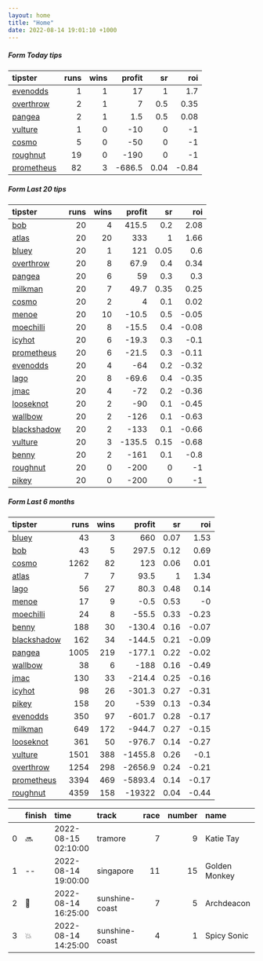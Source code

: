 ```yaml
---   
layout: home  
title: "Home"   
date: 2022-08-14 19:01:10 +1000  
---   
```



##### Form Today tips   

| tipster                                                       |   runs |   wins |   profit |   sr |   roi |
|:--------------------------------------------------------------|-------:|-------:|---------:|-----:|------:|
| [evenodds](https://mrwayneo.github.io/tips/evenodds.html)     |      1 |      1 |     17   | 1    |  1.7  |
| [overthrow](https://mrwayneo.github.io/tips/overthrow.html)   |      2 |      1 |      7   | 0.5  |  0.35 |
| [pangea](https://mrwayneo.github.io/tips/pangea.html)         |      2 |      1 |      1.5 | 0.5  |  0.08 |
| [vulture](https://mrwayneo.github.io/tips/vulture.html)       |      1 |      0 |    -10   | 0    | -1    |
| [cosmo](https://mrwayneo.github.io/tips/cosmo.html)           |      5 |      0 |    -50   | 0    | -1    |
| [roughnut](https://mrwayneo.github.io/tips/roughnut.html)     |     19 |      0 |   -190   | 0    | -1    |
| [prometheus](https://mrwayneo.github.io/tips/prometheus.html) |     82 |      3 |   -686.5 | 0.04 | -0.84 |

##### Form Last 20 tips   

| tipster                                                         |   runs |   wins |   profit |   sr |   roi |
|:----------------------------------------------------------------|-------:|-------:|---------:|-----:|------:|
| [bob](https://mrwayneo.github.io/tips/bob.html)                 |     20 |      4 |    415.5 | 0.2  |  2.08 |
| [atlas](https://mrwayneo.github.io/tips/atlas.html)             |     20 |     20 |    333   | 1    |  1.66 |
| [bluey](https://mrwayneo.github.io/tips/bluey.html)             |     20 |      1 |    121   | 0.05 |  0.6  |
| [overthrow](https://mrwayneo.github.io/tips/overthrow.html)     |     20 |      8 |     67.9 | 0.4  |  0.34 |
| [pangea](https://mrwayneo.github.io/tips/pangea.html)           |     20 |      6 |     59   | 0.3  |  0.3  |
| [milkman](https://mrwayneo.github.io/tips/milkman.html)         |     20 |      7 |     49.7 | 0.35 |  0.25 |
| [cosmo](https://mrwayneo.github.io/tips/cosmo.html)             |     20 |      2 |      4   | 0.1  |  0.02 |
| [menoe](https://mrwayneo.github.io/tips/menoe.html)             |     20 |     10 |    -10.5 | 0.5  | -0.05 |
| [moechilli](https://mrwayneo.github.io/tips/moechilli.html)     |     20 |      8 |    -15.5 | 0.4  | -0.08 |
| [icyhot](https://mrwayneo.github.io/tips/icyhot.html)           |     20 |      6 |    -19.3 | 0.3  | -0.1  |
| [prometheus](https://mrwayneo.github.io/tips/prometheus.html)   |     20 |      6 |    -21.5 | 0.3  | -0.11 |
| [evenodds](https://mrwayneo.github.io/tips/evenodds.html)       |     20 |      4 |    -64   | 0.2  | -0.32 |
| [lago](https://mrwayneo.github.io/tips/lago.html)               |     20 |      8 |    -69.6 | 0.4  | -0.35 |
| [jmac](https://mrwayneo.github.io/tips/jmac.html)               |     20 |      4 |    -72   | 0.2  | -0.36 |
| [looseknot](https://mrwayneo.github.io/tips/looseknot.html)     |     20 |      2 |    -90   | 0.1  | -0.45 |
| [wallbow](https://mrwayneo.github.io/tips/wallbow.html)         |     20 |      2 |   -126   | 0.1  | -0.63 |
| [blackshadow](https://mrwayneo.github.io/tips/blackshadow.html) |     20 |      2 |   -133   | 0.1  | -0.66 |
| [vulture](https://mrwayneo.github.io/tips/vulture.html)         |     20 |      3 |   -135.5 | 0.15 | -0.68 |
| [benny](https://mrwayneo.github.io/tips/benny.html)             |     20 |      2 |   -161   | 0.1  | -0.8  |
| [roughnut](https://mrwayneo.github.io/tips/roughnut.html)       |     20 |      0 |   -200   | 0    | -1    |
| [pikey](https://mrwayneo.github.io/tips/pikey.html)             |     20 |      0 |   -200   | 0    | -1    |

##### Form Last 6 months   

| tipster                                                         |   runs |   wins |   profit |   sr |   roi |
|:----------------------------------------------------------------|-------:|-------:|---------:|-----:|------:|
| [bluey](https://mrwayneo.github.io/tips/bluey.html)             |     43 |      3 |    660   | 0.07 |  1.53 |
| [bob](https://mrwayneo.github.io/tips/bob.html)                 |     43 |      5 |    297.5 | 0.12 |  0.69 |
| [cosmo](https://mrwayneo.github.io/tips/cosmo.html)             |   1262 |     82 |    123   | 0.06 |  0.01 |
| [atlas](https://mrwayneo.github.io/tips/atlas.html)             |      7 |      7 |     93.5 | 1    |  1.34 |
| [lago](https://mrwayneo.github.io/tips/lago.html)               |     56 |     27 |     80.3 | 0.48 |  0.14 |
| [menoe](https://mrwayneo.github.io/tips/menoe.html)             |     17 |      9 |     -0.5 | 0.53 | -0    |
| [moechilli](https://mrwayneo.github.io/tips/moechilli.html)     |     24 |      8 |    -55.5 | 0.33 | -0.23 |
| [benny](https://mrwayneo.github.io/tips/benny.html)             |    188 |     30 |   -130.4 | 0.16 | -0.07 |
| [blackshadow](https://mrwayneo.github.io/tips/blackshadow.html) |    162 |     34 |   -144.5 | 0.21 | -0.09 |
| [pangea](https://mrwayneo.github.io/tips/pangea.html)           |   1005 |    219 |   -177.1 | 0.22 | -0.02 |
| [wallbow](https://mrwayneo.github.io/tips/wallbow.html)         |     38 |      6 |   -188   | 0.16 | -0.49 |
| [jmac](https://mrwayneo.github.io/tips/jmac.html)               |    130 |     33 |   -214.4 | 0.25 | -0.16 |
| [icyhot](https://mrwayneo.github.io/tips/icyhot.html)           |     98 |     26 |   -301.3 | 0.27 | -0.31 |
| [pikey](https://mrwayneo.github.io/tips/pikey.html)             |    158 |     20 |   -539   | 0.13 | -0.34 |
| [evenodds](https://mrwayneo.github.io/tips/evenodds.html)       |    350 |     97 |   -601.7 | 0.28 | -0.17 |
| [milkman](https://mrwayneo.github.io/tips/milkman.html)         |    649 |    172 |   -944.7 | 0.27 | -0.15 |
| [looseknot](https://mrwayneo.github.io/tips/looseknot.html)     |    361 |     50 |   -976.7 | 0.14 | -0.27 |
| [vulture](https://mrwayneo.github.io/tips/vulture.html)         |   1501 |    388 |  -1455.8 | 0.26 | -0.1  |
| [overthrow](https://mrwayneo.github.io/tips/overthrow.html)     |   1254 |    298 |  -2656.9 | 0.24 | -0.21 |
| [prometheus](https://mrwayneo.github.io/tips/prometheus.html)   |   3394 |    469 |  -5893.4 | 0.14 | -0.17 |
| [roughnut](https://mrwayneo.github.io/tips/roughnut.html)       |   4359 |    158 | -19322   | 0.04 | -0.44 |

|    | finish            | time                | track          |   race |   number | name          |   odds | tipster            |
|---:|:------------------|:--------------------|:---------------|-------:|---------:|:--------------|-------:|:-------------------|
|  0 | :soon:            | 2022-08-15 02:10:00 | tramore        |      7 |        9 | Katie Tay     |   2.25 | overthrow          |
|  1 | --                | 2022-08-14 19:00:00 | singapore      |     11 |       15 | Golden Monkey |   0    | pangea             |
|  2 | :3rd_place_medal: | 2022-08-14 16:25:00 | sunshine-coast |      7 |        5 | Archdeacon    |   5.5  | vulture            |
|  3 | :boom:            | 2022-08-14 14:25:00 | sunshine-coast |      4 |        1 | Spicy Sonic   |   2    | evenodds,overthrow |